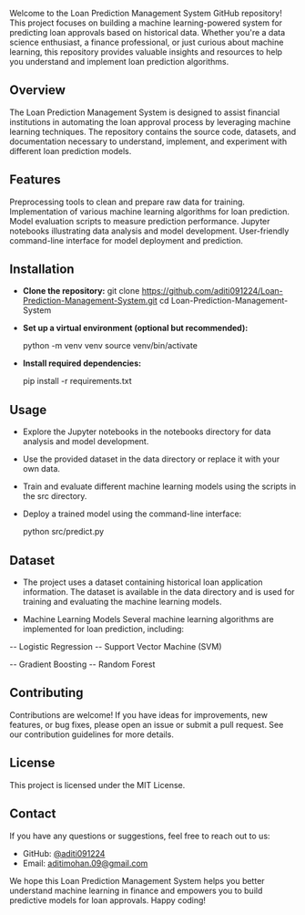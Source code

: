 Welcome to the Loan Prediction Management System GitHub repository! This project focuses on building a machine learning-powered system for predicting loan approvals based on historical data. Whether you're a data science enthusiast, a finance professional, or just curious about machine learning, this repository provides valuable insights and resources to help you understand and implement loan prediction algorithms.


## Overview
The Loan Prediction Management System is designed to assist financial institutions in automating the loan approval process by leveraging machine learning techniques. The repository contains the source code, datasets, and documentation necessary to understand, implement, and experiment with different loan prediction models.

## Features
Preprocessing tools to clean and prepare raw data for training.
Implementation of various machine learning algorithms for loan prediction.
Model evaluation scripts to measure prediction performance.
Jupyter notebooks illustrating data analysis and model development.
User-friendly command-line interface for model deployment and prediction.
## Installation
- **Clone the repository:**
git clone https://github.com/aditi091224/Loan-Prediction-Management-System.git
cd Loan-Prediction-Management-System

- **Set up a virtual environment (optional but recommended):**

   python -m venv venv
   source venv/bin/activate
- **Install required dependencies:**

   pip install -r requirements.txt
## Usage
- Explore the Jupyter notebooks in the notebooks directory for data analysis and model development.

- Use the provided dataset in the data directory or replace it with your own data.

- Train and evaluate different machine learning models using the scripts in the src directory.

- Deploy a trained model using the command-line interface:

  python src/predict.py
## Dataset
- The project uses a dataset containing historical loan application information. The dataset is available in the data directory and is used for training and evaluating the machine learning models.

- Machine Learning Models
Several machine learning algorithms are implemented for loan prediction, including:

-- Logistic Regression                         -- Support Vector Machine (SVM)

-- Gradient Boosting                           -- Random Forest


## Contributing
Contributions are welcome! If you have ideas for improvements, new features, or bug fixes, please open an issue or submit a pull request. See our contribution guidelines for more details.

## License
This project is licensed under the MIT License.

## Contact
If you have any questions or suggestions, feel free to reach out to us:
- GitHub: [@aditi091224](https://github.com/)
- Email: aditimohan.09@gmail.com

We hope this Loan Prediction Management System helps you better understand machine learning in finance and empowers you to build predictive models for loan approvals. Happy coding!
